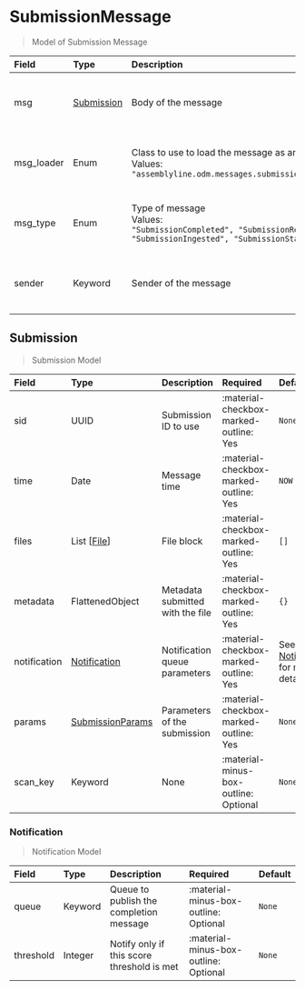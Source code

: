 [comment]: # (AUTOGENERATED MARKDOWN CONTENT. UPDATES TO ODM DOCUMENTATION SHOULD BE DONE THROUGH ASSEMBLYLINE-BASE REPO!)
# SubmissionMessage
> Model of Submission Message

| Field | Type | Description | Required | Default |
| :--- | :--- | :--- | :--- | :--- |
| msg | [Submission](/odm/messages/submission/#submission) | Body of the message | :material-checkbox-marked-outline: Yes | `None` |
| msg_loader | Enum | Class to use to load the message as an object<br>Values:<br>`"assemblyline.odm.messages.submission.SubmissionMessage"` | :material-checkbox-marked-outline: Yes | `assemblyline.odm.messages.submission.SubmissionMessage` |
| msg_type | Enum | Type of message<br>Values:<br>`"SubmissionCompleted", "SubmissionReceived", "SubmissionIngested", "SubmissionStarted"` | :material-checkbox-marked-outline: Yes | `None` |
| sender | Keyword | Sender of the message | :material-checkbox-marked-outline: Yes | `None` |


[comment]: # (AUTOGENERATED MARKDOWN CONTENT. UPDATES TO ODM DOCUMENTATION SHOULD BE DONE THROUGH ASSEMBLYLINE-BASE REPO!)
## Submission
> Submission Model

| Field | Type | Description | Required | Default |
| :--- | :--- | :--- | :--- | :--- |
| sid | UUID | Submission ID to use | :material-checkbox-marked-outline: Yes | `None` |
| time | Date | Message time | :material-checkbox-marked-outline: Yes | `NOW` |
| files | List [[File](/odm/models/submissio/#file)] | File block | :material-checkbox-marked-outline: Yes | `[]` |
| metadata | FlattenedObject | Metadata submitted with the file | :material-checkbox-marked-outline: Yes | `{}` |
| notification | [Notification](/odm/messages/submission/#notification) | Notification queue parameters | :material-checkbox-marked-outline: Yes | See [Notification](/odm/messages/submission/#notification) for more details. |
| params | [SubmissionParams](/odm/models/submissio/#submissionparams) | Parameters of the submission | :material-checkbox-marked-outline: Yes | `None` |
| scan_key | Keyword | None | :material-minus-box-outline: Optional | `None` |


[comment]: # (AUTOGENERATED MARKDOWN CONTENT. UPDATES TO ODM DOCUMENTATION SHOULD BE DONE THROUGH ASSEMBLYLINE-BASE REPO!)
### Notification
> Notification Model

| Field | Type | Description | Required | Default |
| :--- | :--- | :--- | :--- | :--- |
| queue | Keyword | Queue to publish the completion message | :material-minus-box-outline: Optional | `None` |
| threshold | Integer | Notify only if this score threshold is met | :material-minus-box-outline: Optional | `None` |


